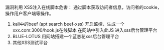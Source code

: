 漏洞利用
XSS注入在线脚本危害：
通过脚本获取访问者信息，访问者的cookie，操作用户客户端等操作。
<script>alert(document.cookie)</script>

1. kali中的beef (apt search beef-xss)
    开启监控，生成一个xxx.com:3000/hook.js在线脚本
    在网站中引入此JS
    进入xss后台管理平台
2. BLUE-LOTUS
    用网站搭建一个蓝恋花xss后台管理平台
3. 其他XSS测试平台